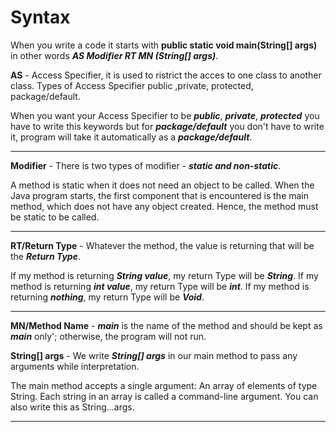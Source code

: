 # Syntax
When you write a code it starts with
**public static void main(String[] args)** in other words ***AS Modifier RT MN (String[] args)***.

**AS** - Access Specifier, it is used to ristrict the acces to one class to another class. Types of Access Specifier public ,private, protected, package/default.

When you want your Access Specifier to be ***public***, ***private***, ***protected*** you have to write this keywords but for ***package/default*** you don't have to write it,
program will take it automatically as a ***package/default***.
***
**Modifier** - There is two types of modifier - ***static and non-static***.

A method is static when it does not need an object to be called. When the Java program starts, the first component that is encountered is the main method, which does not have any object created. Hence, the method must be static to be called.
***
**RT/Return Type** - Whatever the method, the value is returning that will be the ***Return Type***.

If my method is returning ***String value***, my return Type will be ***String***.
If my method is returning ***int value***, my return Type will be ***int***.
If my method is returning ***nothing***, my return Type will be ***Void***.
***
**MN/Method Name** - ***main*** is the name of the method and should be kept as ***main*** only'; otherwise, the program will not run.

**String[] args** - We write ***String[] args*** in our main method to pass any arguments while interpretation.

The main method accepts a single argument: An array of elements of type String. Each string in an array is called a command-line argument. You can also write this as String...args.
***
